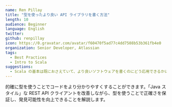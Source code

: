 ```yaml
---
name: Ren Pillay
title: "型を使ったより良い API ライブラリを書く方法"
length: 10
audience: Beginner
language: English
twitter: 
github: renpillay
icon: https://0.gravatar.com/avatar/f60470f5ad77c4dd7508b53b361fb4e0
organization: Senior Developer, Atlassian
tags:
  - Best Practices
  - Intro to Scala
suggestions:
  - Scala の基本は既におさえていて、より良いソフトウェアを書くのにどう応用できるかに興味がある人
---
```

的確に型を使うことでコードをより分かりやすくすることができます。「Java スタイル」な REST API クライアントを改善しながら、型を使うことで正確さを保証し、発見可能性を向上できることを解説します。
